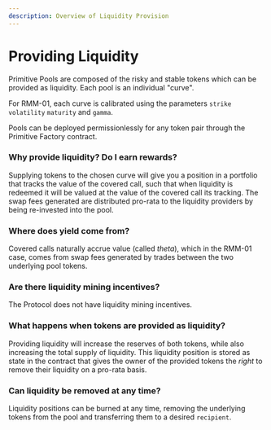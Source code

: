 ```yaml
---
description: Overview of Liquidity Provision
---
```


# Providing Liquidity

Primitive Pools are composed of the risky and stable tokens which can be provided as liquidity. Each pool is an individual "curve".&#x20;

For RMM-01, each curve is calibrated using the parameters `strike` `volatility` `maturity` and `gamma`.

Pools can be deployed permissionlessly for any token pair through the Primitive Factory contract.

### Why provide liquidity? Do I earn rewards?

Supplying tokens to the chosen curve will give you a position in a portfolio that tracks the value of the covered call, such that when liquidity is redeemed it will be valued at the value of the covered call its tracking. The swap fees generated are distributed pro-rata to the liquidity providers by being re-invested into the pool.

### Where does yield come from?

Covered calls naturally accrue value (called _theta_), which in the RMM-01 case, comes from swap fees generated by trades between the two underlying pool tokens.

### Are there liquidity mining incentives?

The Protocol does not have liquidity mining incentives.

### What happens when tokens are provided as liquidity?

Providing liquidity will increase the reserves of both tokens, while also increasing the total supply of liquidity. This liquidity position is stored as state in the contract that gives the owner of the provided tokens the _right_ to remove their liquidity on a pro-rata basis.

### Can liquidity be removed at any time?

Liquidity positions can be burned at any time, removing the underlying tokens from the pool and transferring them to a desired `recipient`.

